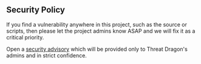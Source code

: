 ## Security Policy

If you find a vulnerability anywhere in this project, such as the source or scripts,
then please let the project admins know ASAP and we will fix it as a critical priority.

Open a [security advisory][advisory] which will be provided only to Threat Dragon's admins and in strict confidence.

[advisory]: https://github.com/OWASP/threat-dragon/security/advisories/new

